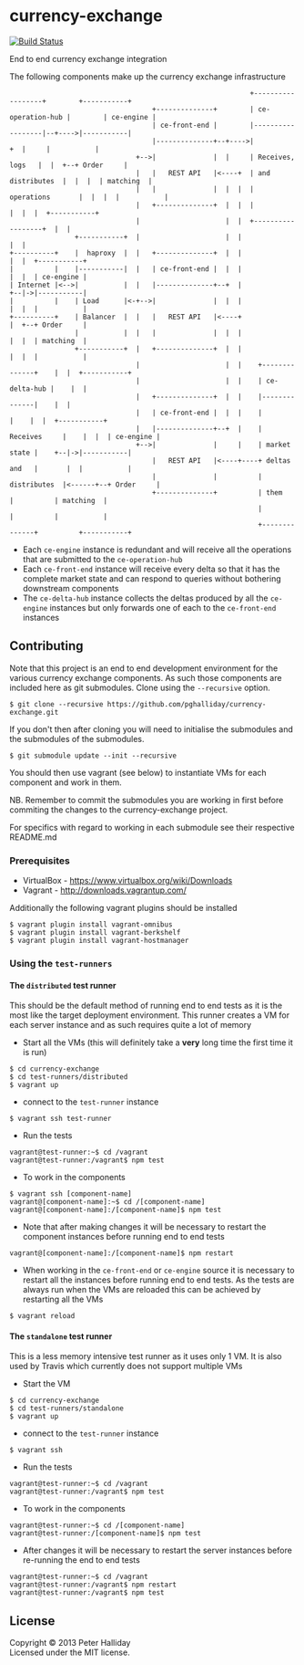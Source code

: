 currency-exchange
==============

[![Build Status](https://travis-ci.org/pghalliday/currency-exchange.png?branch=master)](https://travis-ci.org/pghalliday/currency-exchange)

End to end currency exchange integration

The following components make up the currency exchange infrastructure

```
                                                           +------------------+        +-----------+
                                   +--------------+        | ce-operation-hub |        | ce-engine |
                                   | ce-front-end |        |------------------|--+---->|-----------|
                                   |--------------+--+---->|                  +  |     |           |
                               +-->|              |  |     | Receives, logs   |  |  +--+ Order     |
                               |   |   REST API   |<----+  | and distributes  |  |  |  | matching  |
                               |   |              |  |  |  | operations       |  |  |  |           |
                               |   +--------------+  |  |  |                  |  |  |  +-----------+
                               |                     |  |  +------------------+  |  |
                +-----------+  |                     |  |                        |  |
+----------+    |  haproxy  |  |   +--------------+  |  |                        |  |  +-----------+
|          |    |-----------|  |   | ce-front-end |  |  |                        |  |  | ce-engine |
| Internet |<-->|           |  |   |--------------+--+  |                        +--|->|-----------|
|          |    | Load      |<-+-->|              |  |  |                        |  |  |           |
+----------+    | Balancer  |  |   |   REST API   |<----+                        |  +--+ Order     |
                |           |  |   |              |  |  |                        |  |  | matching  |
                +-----------+  |   +--------------+  |  |                        |  |  |           |
                               |                     |  |    +--------------+    |  |  +-----------+
                               |                     |  |    | ce-delta-hub |    |  |
                               |   +--------------+  |  |    |--------------|    |  |
                               |   | ce-front-end |  |  |    |              |    |  |  +-----------+
                               |   |--------------+--+  |    | Receives     |    |  |  | ce-engine |
                               +-->|              |     |    | market state |    +--|->|-----------|
                                   |   REST API   |<----+----+ deltas and   |       |  |           |
                                   |              |          | distributes  |<------+--+ Order     |
                                   +--------------+          | them         |          | matching  |
                                                             |              |          |           |
                                                             +--------------+          +-----------+
```
<!---
Ascii diagram created using http://www.asciiflow.com/#Draw
-->

- Each `ce-engine` instance is redundant and will receive all the operations that are submitted to the `ce-operation-hub`
- Each `ce-front-end` instance will receive every delta so that it has the complete market state and can respond to queries without bothering downstream components
- The `ce-delta-hub` instance collects the deltas produced by all the `ce-engine` instances but only forwards one of each to the `ce-front-end` instances


## Contributing

Note that this project is an end to end development environment for the various currency exchange components. As such those components are included here as git submodules. Clone using the `--recursive` option.

```
$ git clone --recursive https://github.com/pghalliday/currency-exchange.git
```

If you don't then after cloning you will need to initialise the submodules and the submodules of the submodules.

```
$ git submodule update --init --recursive
```

You should then use vagrant (see below) to instantiate VMs for each component and work in them.

NB. Remember to commit the submodules you are working in first before commiting the changes to the currency-exchange project.

For specifics with regard to working in each submodule see their respective README.md

### Prerequisites

- VirtualBox - https://www.virtualbox.org/wiki/Downloads
- Vagrant - http://downloads.vagrantup.com/

Additionally the following vagrant plugins should be installed

```
$ vagrant plugin install vagrant-omnibus
$ vagrant plugin install vagrant-berkshelf
$ vagrant plugin install vagrant-hostmanager
```

### Using the `test-runners`

#### The `distributed` test runner

This should be the default method of running end to end tests as it is the most like the target deployment environment. This runner creates a VM for each server instance and as such requires quite a lot of memory

- Start all the VMs (this will definitely take a **very** long time the first time it is run)

```
$ cd currency-exchange
$ cd test-runners/distributed
$ vagrant up
```

- connect to the `test-runner` instance

```
$ vagrant ssh test-runner
```

- Run the tests

```
vagrant@test-runner:~$ cd /vagrant
vagrant@test-runner:/vagrant$ npm test
```

- To work in the components

```
$ vagrant ssh [component-name]
vagrant@[component-name]:~$ cd /[component-name]
vagrant@[component-name]:/[component-name]$ npm test
```

- Note that after making changes it will be necessary to restart the component instances before running end to end tests

```
vagrant@[component-name]:/[component-name]$ npm restart
```

- When working in the `ce-front-end` or `ce-engine` source it is necessary to restart all the instances before running end to end tests. As the tests are always run when the VMs are reloaded this can be achieved by restarting all the VMs

```
$ vagrant reload
```


#### The `standalone` test runner

This is a less memory intensive test runner as it uses only 1 VM. It is also used by Travis which currently does not support multiple VMs

- Start the VM

```
$ cd currency-exchange
$ cd test-runners/standalone
$ vagrant up
```

- connect to the `test-runner` instance

```
$ vagrant ssh
```

- Run the tests

```
vagrant@test-runner:~$ cd /vagrant
vagrant@test-runner:/vagrant$ npm test
```

- To work in the components

```
vagrant@test-runner:~$ cd /[component-name]
vagrant@test-runner:/[component-name]$ npm test
```

- After changes it will be necessary to restart the server instances before re-running the end to end tests

```
vagrant@test-runner:~$ cd /vagrant
vagrant@test-runner:/vagrant$ npm restart
vagrant@test-runner:/vagrant$ npm test
```

## License
Copyright &copy; 2013 Peter Halliday  
Licensed under the MIT license.
